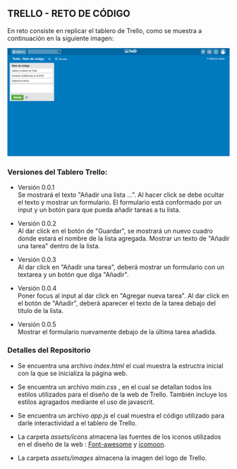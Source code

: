 ## **TRELLO - RETO DE CÓDIGO** 

En reto consiste en replicar el tablero de Trello, como se muestra a continuación en la siguiente imagen:

![Sin titulo](assets/docs/trello.png)

### Versiones del Tablero Trello:

+ Versión 0.0.1  
Se mostrará el texto "Añadir una lista ...".
Al hacer click se debe ocultar el texto y mostrar un formulario.
El formulario está conformado por un input y un botón para que pueda añadir tareas a tu lista.

+ Versión 0.0.2  
Al dar click en el botón de "Guardar", se mostrará un nuevo cuadro donde estará el nombre de la lista agregada.
Mostrar un texto de "Añadir una tarea" dentro de la lista.

+ Versión 0.0.3  
Al dar click en "Añadir una tarea", deberá mostrar un formulario con un textarea y un botón que diga "Añadir".

+ Versión 0.0.4  
Poner focus al input al dar click en "Agregar nueva tarea".
Al dar click en el botón de "Añadir", deberá aparecer el texto de la tarea debajo del título de la lista.

+ Versión 0.0.5  
Mostrar el formulario nuevamente debajo de la última tarea añadida.

### **Detalles  del Repositorio**

+ Se encuentra una archivo *index.html* el cual muestra la estructra inicial con la que se inicializa la página web.

+ Se encuentra un archivo *main.css* , en el cual se detallan todos los estilos utilizados para el diseño de la web de Trello. También incluye los estilos agragados mediante el uso de javascrit.

+ Se encuentra un archivo *app.js* el cual muestra el código utilizado para darle interactividad a el tablero de Trello.

+ La carpeta *assets/icons* almacena las fuentes de los iconos utilizados en el diseño de la web :
[Font-awesome](http://fontawesome.io/ "titulo") y [icomoon](http://joedicastro.com "titulo").

+ La carpeta *assets/images* almacena la imagen del logo de Trello.
